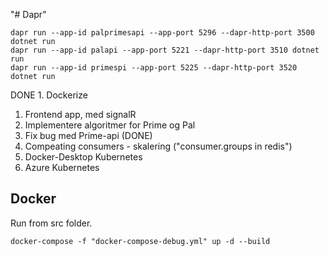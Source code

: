 "# Dapr" 

    dapr run --app-id palprimesapi --app-port 5296 --dapr-http-port 3500 dotnet run
    dapr run --app-id palapi --app-port 5221 --dapr-http-port 3510 dotnet run
    dapr run --app-id primespi --app-port 5225 --dapr-http-port 3520 dotnet run

DONE 1. Dockerize
1. Frontend app, med signalR
1. Implementere algoritmer for Prime og Pal
1. Fix bug med Prime-api (DONE)
1. Compeating consumers - skalering ("consumer.groups in redis")
1. Docker-Desktop Kubernetes
1. Azure Kubernetes

## Docker

Run from src folder.

    docker-compose -f "docker-compose-debug.yml" up -d --build